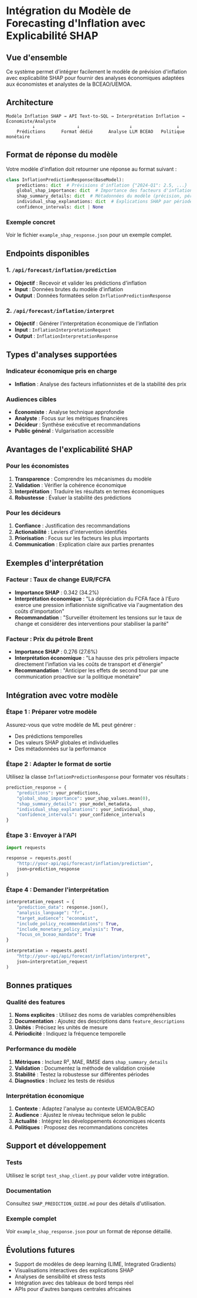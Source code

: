 # Intégration du Modèle de Forecasting d'Inflation avec Explicabilité SHAP

## Vue d'ensemble

Ce système permet d'intégrer facilement le modèle de prévision d'inflation avec explicabilité SHAP pour fournir des analyses économiques adaptées aux économistes et analystes de la BCEAO/UEMOA.

## Architecture

```
Modèle Inflation SHAP → API Text-to-SQL → Interprétation Inflation → Économiste/Analyste
          ↓                ↓                   ↓                 ↓
    Prédictions      Format dédié      Analyse LLM BCEAO   Politique monétaire
```

## Format de réponse du modèle

Votre modèle d'inflation doit retourner une réponse au format suivant :

```python
class InflationPredictionResponse(BaseModel):
    predictions: dict  # Prévisions d'inflation {"2024-Q1": 2.5, ...}
    global_shap_importance: dict  # Importance des facteurs d'inflation
    shap_summary_details: dict  # Métadonnées du modèle (précision, période, etc.)
    individual_shap_explanations: dict  # Explications SHAP par période
    confidence_intervals: dict | None
```

### Exemple concret

Voir le fichier `example_shap_response.json` pour un exemple complet.

## Endpoints disponibles

### 1. `/api/forecast/inflation/prediction`
- **Objectif** : Recevoir et valider les prédictions d'inflation
- **Input** : Données brutes du modèle d'inflation
- **Output** : Données formatées selon `InflationPredictionResponse`

### 2. `/api/forecast/inflation/interpret`
- **Objectif** : Générer l'interprétation économique de l'inflation
- **Input** : `InflationInterpretationRequest`
- **Output** : `InflationInterpretationResponse`

## Types d'analyses supportées

### Indicateur économique pris en charge
- **Inflation** : Analyse des facteurs inflationnistes et de la stabilité des prix

### Audiences cibles
- **Économiste** : Analyse technique approfondie
- **Analyste** : Focus sur les métriques financières
- **Décideur** : Synthèse exécutive et recommandations
- **Public général** : Vulgarisation accessible

## Avantages de l'explicabilité SHAP

### Pour les économistes
1. **Transparence** : Comprendre les mécanismes du modèle
2. **Validation** : Vérifier la cohérence économique
3. **Interprétation** : Traduire les résultats en termes économiques
4. **Robustesse** : Évaluer la stabilité des prédictions

### Pour les décideurs
1. **Confiance** : Justification des recommandations
2. **Actionabilité** : Leviers d'intervention identifiés
3. **Priorisation** : Focus sur les facteurs les plus importants
4. **Communication** : Explication claire aux parties prenantes

## Exemples d'interprétation

### Facteur : Taux de change EUR/FCFA
- **Importance SHAP** : 0.342 (34.2%)
- **Interprétation économique** : "La dépréciation du FCFA face à l'Euro exerce une pression inflationniste significative via l'augmentation des coûts d'importation"
- **Recommandation** : "Surveiller étroitement les tensions sur le taux de change et considérer des interventions pour stabiliser la parité"

### Facteur : Prix du pétrole Brent
- **Importance SHAP** : 0.276 (27.6%)
- **Interprétation économique** : "La hausse des prix pétroliers impacte directement l'inflation via les coûts de transport et d'énergie"
- **Recommandation** : "Anticiper les effets de second tour par une communication proactive sur la politique monétaire"

## Intégration avec votre modèle

### Étape 1 : Préparer votre modèle
Assurez-vous que votre modèle de ML peut générer :
- Des prédictions temporelles
- Des valeurs SHAP globales et individuelles
- Des métadonnées sur la performance

### Étape 2 : Adapter le format de sortie
Utilisez la classe `InflationPredictionResponse` pour formater vos résultats :

```python
prediction_response = {
    "predictions": your_predictions,
    "global_shap_importance": your_shap_values.mean(0),
    "shap_summary_details": your_model_metadata,
    "individual_shap_explanations": your_individual_shap,
    "confidence_intervals": your_confidence_intervals
}
```

### Étape 3 : Envoyer à l'API
```python
import requests

response = requests.post(
    "http://your-api/api/forecast/inflation/prediction",
    json=prediction_response
)
```

### Étape 4 : Demander l'interprétation
```python
interpretation_request = {
    "prediction_data": response.json(),
    "analysis_language": "fr",
    "target_audience": "economist",
    "include_policy_recommendations": True,
    "include_monetary_policy_analysis": True,
    "focus_on_bceao_mandate": True
}

interpretation = requests.post(
    "http://your-api/api/forecast/inflation/interpret",
    json=interpretation_request
)
```

## Bonnes pratiques

### Qualité des features
1. **Noms explicites** : Utilisez des noms de variables compréhensibles
2. **Documentation** : Ajoutez des descriptions dans `feature_descriptions`
3. **Unités** : Précisez les unités de mesure
4. **Périodicité** : Indiquez la fréquence temporelle

### Performance du modèle
1. **Métriques** : Incluez R², MAE, RMSE dans `shap_summary_details`
2. **Validation** : Documentez la méthode de validation croisée
3. **Stabilité** : Testez la robustesse sur différentes périodes
4. **Diagnostics** : Incluez les tests de résidus

### Interprétation économique
1. **Contexte** : Adaptez l'analyse au contexte UEMOA/BCEAO
2. **Audience** : Ajustez le niveau technique selon le public
3. **Actualité** : Intégrez les développements économiques récents
4. **Politiques** : Proposez des recommandations concrètes

## Support et développement

### Tests
Utilisez le script `test_shap_client.py` pour valider votre intégration.

### Documentation
Consultez `SHAP_PREDICTION_GUIDE.md` pour des détails d'utilisation.

### Exemple complet
Voir `example_shap_response.json` pour un format de réponse détaillé.

## Évolutions futures

- Support de modèles de deep learning (LIME, Integrated Gradients)
- Visualisations interactives des explications SHAP
- Analyses de sensibilité et stress tests
- Intégration avec des tableaux de bord temps réel
- APIs pour d'autres banques centrales africaines
